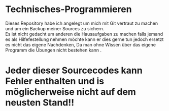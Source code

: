 # Technisches-Programmieren
Dieses Repository habe ich angelegt um mich mit Git vertraut zu machen und um ein Backup meiner Sources zu sichern.
<br /> Es ist nicht gedacht um anderen die Hausaufgaben zu machen falls jemand es als Hilfefestellung nehmen möchte kann er dies gerne tun jedoch ersetzt es nicht das eigene Nachdenken,
Da man ohne Wissen über das eigene Programm die Übungen nicht bestehen kann .
# **Jeder dieser Sourcecodes kann Fehler enthalten und is möglicherweise nicht auf dem neusten Stand!!**
<br />
